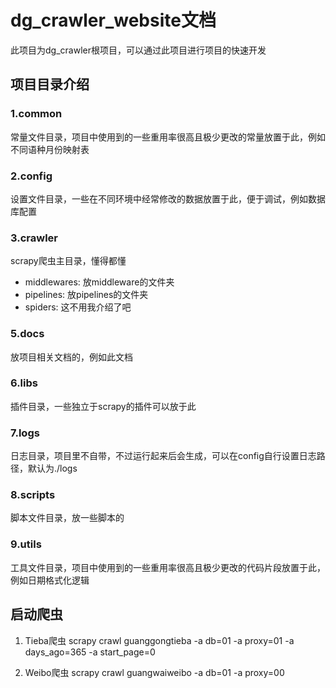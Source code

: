 # dg_crawler_website文档

此项目为dg_crawler根项目，可以通过此项目进行项目的快速开发

## 项目目录介绍

### 1.common

常量文件目录，项目中使用到的一些重用率很高且极少更改的常量放置于此，例如不同语种月份映射表

### 2.config

设置文件目录，一些在不同环境中经常修改的数据放置于此，便于调试，例如数据库配置

### 3.crawler

scrapy爬虫主目录，懂得都懂

+ middlewares:  放middleware的文件夹
+ pipelines:    放pipelines的文件夹
+ spiders:      这不用我介绍了吧

### 5.docs

放项目相关文档的，例如此文档

### 6.libs

插件目录，一些独立于scrapy的插件可以放于此

### 7.logs

日志目录，项目里不自带，不过运行起来后会生成，可以在config自行设置日志路径，默认为./logs

### 8.scripts

脚本文件目录，放一些脚本的

### 9.utils

工具文件目录，项目中使用到的一些重用率很高且极少更改的代码片段放置于此，例如日期格式化逻辑

## 启动爬虫

1. Tieba爬虫
scrapy crawl guanggongtieba -a db=01 -a proxy=01 -a days_ago=365 -a start_page=0

2. Weibo爬虫
scrapy crawl guangwaiweibo -a db=01 -a proxy=00
